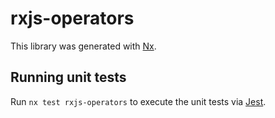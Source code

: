 # rxjs-operators

This library was generated with [Nx](https://nx.dev).

## Running unit tests

Run `nx test rxjs-operators` to execute the unit tests via [Jest](https://jestjs.io).
